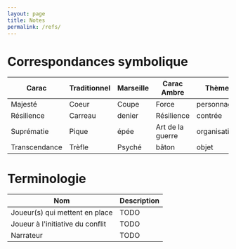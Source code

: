 ```yaml
---
layout: page
title: Notes
permalink: /refs/
---
```



# Correspondances symbolique

| Carac         | Traditionnel | Marseille | Carac Ambre      | Thème        |
| ------------- | ------------ | --------- | ---------------- | ------------ |
| Majesté       | Coeur        | Coupe     | Force            | personnage   |
| Résilience    | Carreau      | denier    | Résilience       | contrée      |
| Suprématie    | Pique        | épée      | Art de la guerre | organisation |
| Transcendance | Trèfle       | Psyché    | bâton            | objet        |

# Terminologie

| Nom                              | Description |
| -------------------------------- | ----------- |
| Joueur(s) qui mettent en place   | TODO        |
| Joueur à l'initiative du conflit | TODO        |
| Narrateur                        | TODO        |